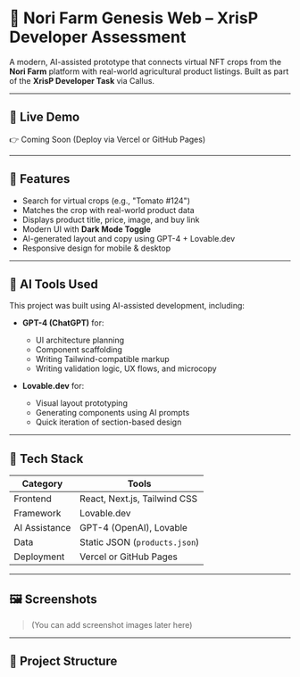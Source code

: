 # 🌿 Nori Farm Genesis Web – XrisP Developer Assessment

A modern, AI-assisted prototype that connects virtual NFT crops from the **Nori Farm** platform with real-world agricultural product listings. Built as part of the **XrisP Developer Task** via Callus.

---

## 🚀 Live Demo

👉 Coming Soon (Deploy via Vercel or GitHub Pages)

---

## 🧩 Features

- Search for virtual crops (e.g., "Tomato #124")
- Matches the crop with real-world product data
- Displays product title, price, image, and buy link
- Modern UI with **Dark Mode Toggle**
- AI-generated layout and copy using GPT-4 + Lovable.dev
- Responsive design for mobile & desktop

---

## 🧠 AI Tools Used

This project was built using AI-assisted development, including:

- **GPT-4 (ChatGPT)** for:
  - UI architecture planning
  - Component scaffolding
  - Writing Tailwind-compatible markup
  - Writing validation logic, UX flows, and microcopy

- **Lovable.dev** for:
  - Visual layout prototyping
  - Generating components using AI prompts
  - Quick iteration of section-based design

---

## 🧪 Tech Stack

| Category       | Tools                      |
|----------------|----------------------------|
| Frontend       | React, Next.js, Tailwind CSS |
| Framework      | Lovable.dev                |
| AI Assistance  | GPT-4 (OpenAI), Lovable    |
| Data           | Static JSON (`products.json`) |
| Deployment     | Vercel or GitHub Pages     |

---

## 🖼️ Screenshots

> (You can add screenshot images later here)

---

## 📁 Project Structure

